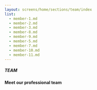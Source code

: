 ```yaml
---
layout: screens/home/sections/team/index
list:
  - member-1.md
  - member-2.md
  - member-3.md
  - member-8.md
  - member-9.md
  - member-5.md
  - member-7.md
  - member-10.md
  - member-11.md
---
```


##### TEAM

#### Meet our professional team
